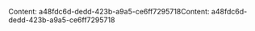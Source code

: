 <span data-ttu-id="74c34-101">Content: a48fdc6d-dedd-423b-a9a5-ce6ff7295718</span><span class="sxs-lookup"><span data-stu-id="74c34-101">Content: a48fdc6d-dedd-423b-a9a5-ce6ff7295718</span></span>